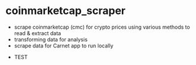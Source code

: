 # coinmarketcap_scraper
- scrape coinmarketcap (cmc) for crypto prices using various methods to read & extract data
- transforming data for analysis
- scrape data for Carnet app to run locally 
+ TEST
